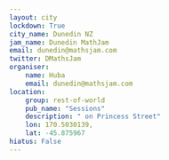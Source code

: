 ```yaml
---
layout: city                                           
lockdown: True
city_name: Dunedin NZ                                                               
jam_name: Dunedin MathJam
email: dunedin@mathsjam.com
twitter: DMathsJam
organiser:
    name: Huba
    email: dunedin@mathsjam.com
location:
    group: rest-of-world
    pub_name: "Sessions"
    description: " on Princess Street"
    lon: 170.5030139,
    lat: -45.875967
hiatus: False
---
```

